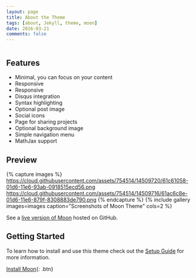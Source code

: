 ```yaml
---
layout: page
title: About the Theme
tags: [about, Jekyll, theme, moon]
date: 2016-03-21
comments: false
---
```

    
<center>

<i class="devicon-ruby-plain icon-about"></i>
<i class="devicon-rails-plain icon-about"></i>
<i class="devicon-postgresql-plain icon-about"></i>
<i class="devicon-angularjs-plainn icon-about"></i>
<p style="font-size:2.2rem;font-weight:300"><i class="devicon-javascript-plain"></i></p>
<p style="font-size:2.3rem;font-weight:300"><i class="devicon-react-original"></i></p>
<p style="font-size:2.5rem;font-weight:300"><i class="devicon-html5-plain"></i></p>
<p style="font-size:2.6rem;font-weight:300"><i class="devicon-bootstrap-plain"></i></p>
</center>

## Features
* Minimal, you can focus on your content
* Responsive
* Responsive
* Disqus integration
* Syntax highlighting
* Optional post image
* Social icons
* Page for sharing projects
* Optional background image
* Simple navigation menu
* MathJax support

## Preview

{% capture images %}
    https://cloud.githubusercontent.com/assets/754514/14509720/61c61058-01d6-11e6-93ab-0918515ecd56.png
    https://cloud.githubusercontent.com/assets/754514/14509716/61ac6c8e-01d6-11e6-879f-8308883de790.png
{% endcapture %}
{% include gallery images=images caption="Screenshots of Moon Theme" cols=2 %}

See a [live version of Moon](http://taylantatli.github.io/Moon) hosted on GitHub.

## Getting Started

To learn how to install and use this theme check out the [Setup Guide](http://taylantatli.me/Moon/moon-theme/) for more information.
      
[Install Moon](https://github.com/TaylanTatli/Moon){: .btn}
